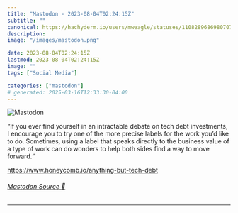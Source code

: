 ```yaml
---
title: "Mastodon - 2023-08-04T02:24:15Z"
subtitle: ""
canonical: https://hachyderm.io/users/mweagle/statuses/110828968698070796
description:
image: "/images/mastodon.png"

date: 2023-08-04T02:24:15Z
lastmod: 2023-08-04T02:24:15Z
image: ""
tags: ["Social Media"]

categories: ["mastodon"]
# generated: 2025-03-16T12:33:30-04:00
---
```

![Mastodon](/images/mastodon.png)

<p>“If you ever find yourself in an intractable debate on tech debt investments, I encourage you to try one of the more precise labels for the work you’d like to do. Sometimes, using a label that speaks directly to the business value of a type of work can do wonders to help both sides find a way to move forward.“</p><p><a href="https://www.honeycomb.io/anything-but-tech-debt" target="_blank" rel="nofollow noopener noreferrer" translate="no"><span class="invisible">https://www.</span><span class="ellipsis">honeycomb.io/anything-but-tech</span><span class="invisible">-debt</span></a></p>


###### [Mastodon Source 🐘](https://hachyderm.io/@mweagle/110828968698070796)

___
